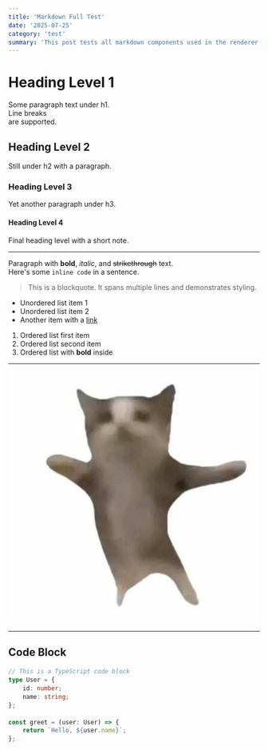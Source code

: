 ```yaml
---
title: 'Markdown Full Test'
date: '2025-07-25'
category: 'test'
summary: 'This post tests all markdown components used in the renderer.'
---
```


# Heading Level 1

Some paragraph text under h1.  
Line breaks  
are supported.

## Heading Level 2

Still under h2 with a paragraph.

### Heading Level 3

Yet another paragraph under h3.

#### Heading Level 4

Final heading level with a short note.

---

Paragraph with **bold**, _italic_, and ~~strikethrough~~ text.  
Here's some `inline code` in a sentence.

> This is a blockquote.
> It spans multiple lines and demonstrates styling.

- Unordered list item 1
- Unordered list item 2
- Another item with a [link](https://example.com)

1. Ordered list first item
2. Ordered list second item
3. Ordered list with **bold** inside

---

![귀여운 고양이](/images/test.jpg)

---

## Code Block

```ts
// This is a TypeScript code block
type User = {
    id: number;
    name: string;
};

const greet = (user: User) => {
    return `Hello, ${user.name}`;
};
```

